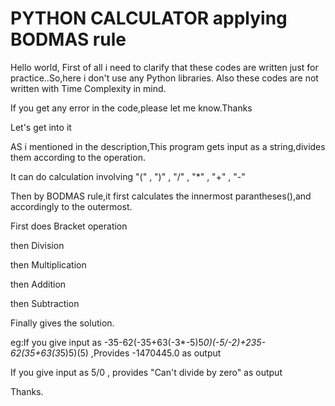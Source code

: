 # PYTHON CALCULATOR applying BODMAS rule
Hello world,
First of all i need to clarify that these codes are written just for practice..So,here i don't use any Python libraries.
Also these codes are not written with Time Complexity in mind.

If you get any error in the code,please let me know.Thanks

Let's get into it

AS i mentioned in the description,This program gets input as a string,divides them according to the operation.

It can do calculation involving "("  ,  ")"  ,  "/"  ,  "*"  ,  "+"  ,  "-" 

Then by BODMAS rule,it first calculates the innermost parantheses(),and accordingly to the outermost.

First does Bracket operation

then Division

then Multiplication

then Addition

then Subtraction

Finally gives the solution.

eg:If you give input as -35-62(-35+63(-3*-5)5*0)(-5/-2)+235-62(35+63(3*5)5)(5) ,Provides -1470445.0 as output

   If you give input as 5/0 , provides "Can't divide by zero" as output 
   
 Thanks.
   

